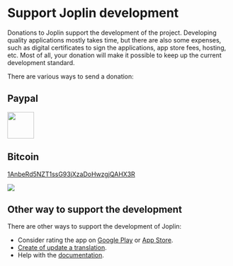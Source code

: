 # Support Joplin development

Donations to Joplin support the development of the project. Developing quality applications mostly takes time, but there are also some expenses, such as digital certificates to sign the applications, app store fees, hosting, etc. Most of all, your donation will make it possible to keep up the current development standard.

There are various ways to send a donation:

## Paypal

<a href="https://www.paypal.com/cgi-bin/webscr?cmd=_donations&business=E8JMYD2LQ8MMA&lc=GB&item_name=Joplin+Development&currency_code=EUR&bn=PP%2dDonationsBF%3abtn_donateCC_LG%2egif%3aNonHosted"><img src="https://joplin.cozic.net/images/PayPalDonate.png" height="60px"/></a>

## Bitcoin

<a href="bitcoin:1AnbeRd5NZT1ssG93jXzaDoHwzgjQAHX3R?message=Joplin%20development">1AnbeRd5NZT1ssG93jXzaDoHwzgjQAHX3R</a>

![](https://joplin.cozic.net/images/BitcoinQr.png)

## Other way to support the development

There are other ways to support the development of Joplin:

- Consider rating the app on [Google Play](https://play.google.com/store/apps/details?id=net.cozic.joplin&utm_source=GitHub&utm_campaign=README&pcampaignid=MKT-Other-global-all-co-prtnr-py-PartBadge-Mar2515-1) or [App Store](https://itunes.apple.com/us/app/joplin/id1315599797).
- [Create of update a translation](https://joplin.cozic.net/#localisation).
- Help with the [documentation](https://github.com/laurent22/joplin).